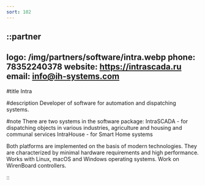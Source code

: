 ```yaml
---
sort: 102
---
```


::partner
---
logo: /img/partners/software/intra.webp
phone: 78352240378
website: https://intrascada.ru
email: info@ih-systems.com
---

#title
Intra

#description
Developer of software for automation and dispatching systems.

#note
There are two systems in the software package:
IntraSCADA - for dispatching objects in various industries, agriculture and housing and communal services
IntraHouse - for Smart Home systems

Both platforms are implemented on the basis of modern technologies.
They are characterized by minimal hardware requirements and high performance.
Works with Linux, macOS and Windows operating systems. Work on WirenBoard controllers.

::
